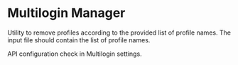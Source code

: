 # Multilogin Manager

Utility to remove profiles according to the provided list of profile names. The input file should contain the list of profile names.

API configuration check in Multilogin settings.
